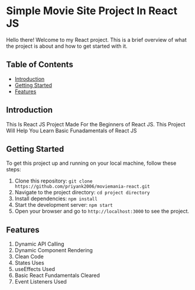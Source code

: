 # Simple Movie Site Project In React JS

Hello there! Welcome to my React project. This is a brief overview of what the project is about and how to get started with it.

## Table of Contents

- [Introduction](#introduction)
- [Getting Started](#getting-started)
- [Features](#features)

## Introduction

This Is React JS Project Made For the Beginners of React JS.
This Project Will Help You Learn Basic Funadamentals of React JS

## Getting Started

To get this project up and running on your local machine, follow these steps:

1. Clone this repository: `git clone https://github.com/priyank2006/moviemania-react.git`
2. Navigate to the project directory: `cd project directory`
3. Install dependencies: `npm install`
4. Start the development server: `npm start`
5. Open your browser and go to `http://localhost:3000` to see the project.

## Features

1) Dynamic API Calling
2) Dynamic Component Rendering
3) Clean Code
4) States Uses
5) useEffects Used
6) Basic React Fundamentals Cleared
7) Event Listeners Used


